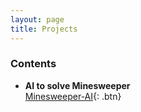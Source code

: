 ```yaml
---
layout: page
title: Projects
---
```

### Contents

- **AI to solve Minesweeper**    
  [Minesweeper-AI](https://github.com/alkhatiba/Minesweeper-AI){: .btn} 
